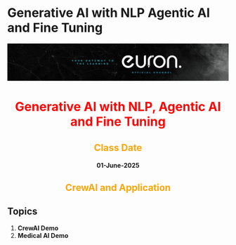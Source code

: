 # Generative AI with NLP Agentic AI and Fine Tuning

![euron](https://github.com/MohammadWasiq0786/Generative-AI-with-NLP-Agentic-AI-and-Fine-Tuning/blob/main/euronone.jpeg)

<center> <h1 style= "color:red"> Generative AI with NLP, Agentic AI and Fine Tuning </h1> </center>

<center> <h2 style= "color:orange"> Class Date </h2> </center>

<center> <h4> 01-June-2025 </h4> </center>

<center> <h2 style= "color:orange"> CrewAI and Application </h2> </center>

## Topics

1. **CrewAI Demo**
2. **Medical AI Demo**
